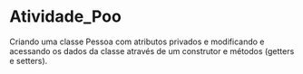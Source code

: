 # Atividade_Poo
Criando uma classe Pessoa com atributos privados e modificando e acessando os dados da classe através de um construtor e métodos (getters e setters).
